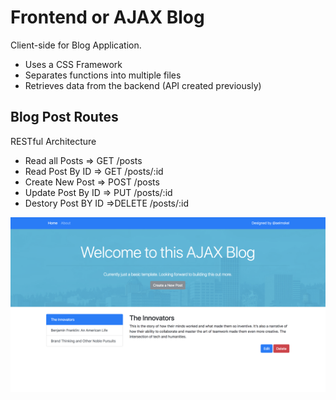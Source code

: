 # Frontend or AJAX Blog
Client-side for Blog Application.

* Uses a CSS Framework
* Separates functions into multiple files
* Retrieves data from the backend (API created previously)

## Blog Post Routes
RESTful Architecture

* Read all Posts     => GET /posts
* Read Post By ID    => GET /posts/:id
* Create New Post    => POST /posts
* Update Post By ID  => PUT /posts/:id
* Destory Post BY ID =>DELETE /posts/:id

<kbd>![alt text](img/ajax-blog.png "AJAX Blog")</kbd>